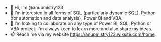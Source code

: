 - 👋 Hi, I’m @anupmistry123
- 👀 I’m interested in all forms of SQL (particularly dynamic SQL), Python (for automation and data analysis), Power BI and VBA.
- 💞️ I’m looking to collaborate on any type of Power BI, SQL, Python or VBA project. I'm always keen to learn more and also share my ideas.
- 📫 Reach me via my website https://anupmistry123.wixsite.com/home.

<!---
anupmistry123 is a ✨ special ✨ repository because its `README.md` (this file) appears on your GitHub profile.
You can click the Preview link to take a look at your changes.
--->
